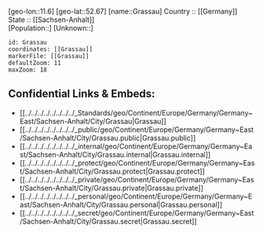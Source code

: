 ﻿---
location: [52.67,11.6] 
mapzoom: [7,12] 
mapmarker: city 
type: City
tags:
- geo/City


SpocWebEntityId: 30545
isDeleted: false
confidential: public

---
[geo-lon::11.6] 
[geo-lat::52.67] 
[name::Grassau] 
Country :: [[Germany]]  
State :: [[Sachsen-Anhalt]]  
[Population::] 
[Unknown::] 


```leaflet
id: Grassau
coordinates: [[Grassau]] 
markerFile: [[Grassau]] 
defaultZoom: 11 
maxZoom: 18
```


## Confidential Links & Embeds: 
- [[../../../../../../../../_Standards/geo/Continent/Europe/Germany/Germany~East/Sachsen-Anhalt/City/Grassau|Grassau]] 
- [[../../../../../../../../_public/geo/Continent/Europe/Germany/Germany~East/Sachsen-Anhalt/City/Grassau.public|Grassau.public]] 
- [[../../../../../../../../_internal/geo/Continent/Europe/Germany/Germany~East/Sachsen-Anhalt/City/Grassau.internal|Grassau.internal]] 
- [[../../../../../../../../_protect/geo/Continent/Europe/Germany/Germany~East/Sachsen-Anhalt/City/Grassau.protect|Grassau.protect]] 
- [[../../../../../../../../_private/geo/Continent/Europe/Germany/Germany~East/Sachsen-Anhalt/City/Grassau.private|Grassau.private]] 
- [[../../../../../../../../_personal/geo/Continent/Europe/Germany/Germany~East/Sachsen-Anhalt/City/Grassau.personal|Grassau.personal]] 
- [[../../../../../../../../_secret/geo/Continent/Europe/Germany/Germany~East/Sachsen-Anhalt/City/Grassau.secret|Grassau.secret]] 
